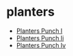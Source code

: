 # planters

 * [Planters Punch I](index/p/planters-punch-i-200047.json)
 * [Planters Punch Ii](index/p/planters-punch-ii-200048.json)
 * [Planters Punch Iv](index/p/planters-punch-iv-200729.json)

